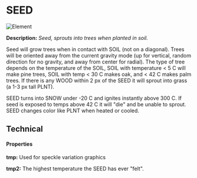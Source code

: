 # SEED

![Element](https://i.imgur.com/WdvbXqq.gif)

**Description:**  *Seed, sprouts into trees when planted in soil.*

Seed will grow trees when in contact with SOIL (not on a diagonal). Trees will be oriented away from the current gravity mode (up for vertical, random direction for no gravity, and away from center for radial). The type of tree depends on the temperature of the SOIL, SOIL with temperature < 5 C will make pine trees, SOIL with temp < 30 C makes oak, and < 42 C makes palm trees. If there is any WOOD within 2 px of the SEED it will sprout into grass (a 1-3 px tall PLNT).

SEED turns into SNOW under -20 C and ignites instantly above 300 C. If seed is exposed to temps above 42 C it will "die" and be unable to sprout. SEED changes color like PLNT when heated or cooled.


## Technical
#### Properties
**tmp:** Used for speckle variation graphics

**tmp2:** The highest temperature the SEED has ever "felt".